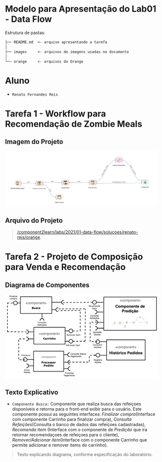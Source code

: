 # Modelo para Apresentação do Lab01 - Data Flow

Estrutura de pastas:

~~~
├── README.md  <- arquivo apresentando a tarefa
│
├── images     <- arquivos de imagens usadas no documento
│
└── orange     <- arquivos do Orange
~~~

# Aluno
* `Renato Fernandes Reis`

# Tarefa 1 - Workflow para Recomendação de Zombie Meals

## Imagem do Projeto
![Workflow Orange](images/orange-zombie-meals-prediction.png)

## Arquivo do Projeto
> [/component2learn/labs/2021/01-data-flow/solucoes/renato-reis/orange](/component2learn/labs/2021/01-data-flow/solucoes/renato-reis/orange/zombie-meals.ows).

# Tarefa 2 - Projeto de Composição para Venda e Recomendação

## Diagrama de Componentes

![Diagrama Venda](images/diagrama-componentes-venda.png)

## Texto Explicativo


* `Componente Busca:` Componente que realiza busca das refeiçoes disponíveis e retorna para o front-end exibir para o usuário. Este componente possui as seguintes interfaces: *Finalizar compra*(Interface com componente Carrinho para finalizar compra), *Consulta Refeições*(Consulta o banco de dados das refeiçoes cadastradas), *Recomenda Item* (Interface com o componente de *Predição* que ira retornar recomendaçoes de refeiçoes para o cliente), *Remover/Adicionar item*(Interface com o componente Carrinho que permite adicionar e remover items do carrinho).

> Texto explicando diagrama, conforme especificação do laboratório.

